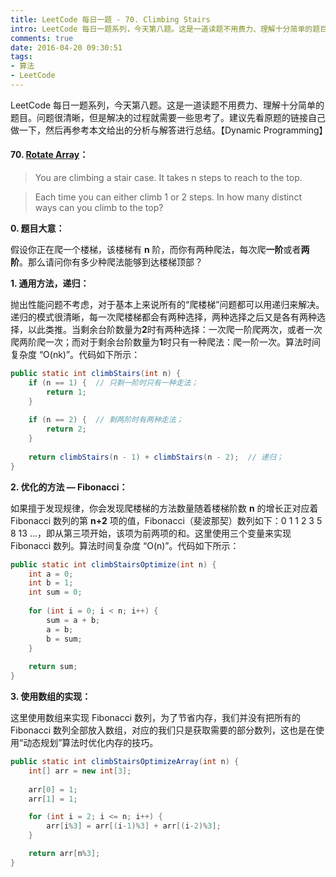 ```yaml
---
title: LeetCode 每日一题 - 70. Climbing Stairs
intro: LeetCode 每日一题系列，今天第八题。这是一道读题不用费力、理解十分简单的题目。问题很清晰，但是解决的过程就需要一些思考了。建议先看原题的链接自己做一下，然后再参考本文给出的分析与解答进行总结。【Dynamic Programming】
comments: true
date: 2016-04-20 09:30:51
tags:
- 算法
- LeetCode
---
```


LeetCode 每日一题系列，今天第八题。这是一道读题不用费力、理解十分简单的题目。问题很清晰，但是解决的过程就需要一些思考了。建议先看原题的链接自己做一下，然后再参考本文给出的分析与解答进行总结。【Dynamic Programming】

#### 70. [Rotate Array](https://leetcode.com/problems/climbing-stairs/)：

> You are climbing a stair case. It takes n steps to reach to the top.

> Each time you can either climb 1 or 2 steps. In how many distinct ways can you climb to the top?

**0. 题目大意：**

假设你正在爬一个楼梯，该楼梯有 **n** 阶，而你有两种爬法，每次爬**一阶**或者**两阶**。那么请问你有多少种爬法能够到达楼梯顶部？


**1. 通用方法，递归：**

抛出性能问题不考虑，对于基本上来说所有的“爬楼梯”问题都可以用递归来解决。递归的模式很清晰，每一次爬楼梯都会有两种选择，两种选择之后又是各有两种选择，以此类推。当剩余台阶数量为**2**时有两种选择：一次爬一阶爬两次，或者一次爬两阶爬一次；而对于剩余台阶数量为**1**时只有一种爬法：爬一阶一次。算法时间复杂度 “O(nk)”。代码如下所示：

```java
public static int climbStairs(int n) {
    if (n == 1) {  // 只剩一阶时只有一种走法；
    	return 1;
    }
    
    if (n == 2) {  // 剩两阶时有两种走法；
    	return 2;
    }
    
    return climbStairs(n - 1) + climbStairs(n - 2);  // 递归；
}
```


**2. 优化的方法 — Fibonacci：**

如果擅于发现规律，你会发现爬楼梯的方法数量随着楼梯阶数 **n** 的增长正对应着 Fibonacci 数列的第 **n+2** 项的值，Fibonacci（斐波那契）数列如下：0 1 1 2 3 5 8 13 ...，即从第三项开始，该项为前两项的和。这里使用三个变量来实现 Fibonacci 数列。算法时间复杂度 “O(n)”。代码如下所示：

```java
public static int climbStairsOptimize(int n) {
    int a = 0;
    int b = 1;
    int sum = 0;
	
    for (int i = 0; i < n; i++) {
    	sum = a + b;
    	a = b;
    	b = sum;
    }
    
    return sum;
}
```


**3. 使用数组的实现：**

这里使用数组来实现 Fibonacci 数列，为了节省内存，我们并没有把所有的 Fibonacci 数列全部放入数组，对应的我们只是获取需要的部分数列，这也是在使用“动态规划”算法时优化内存的技巧。

```java
public static int climbStairsOptimizeArray(int n) {
    int[] arr = new int[3];
	
    arr[0] = 1;  
    arr[1] = 1;  

    for (int i = 2; i <= n; i++) {  
    	arr[i%3] = arr[(i-1)%3] + arr[(i-2)%3];  
    }  

    return arr[n%3]; 
}
```
